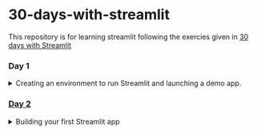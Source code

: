 # 30-days-with-streamlit

This repository is for learning streamlit following the exercies given in [30 days with Streamlit](https://30days.streamlit.app/) 

### Day 1 
<details>
    <summary>
        Creating an environment to run Streamlit and launching a demo app.  
    </summary>

![Day 1](images/day1.png)

</details>

### [Day 2](https://github.com/Asifdotexe/30-days-with-streamlit/blob/main/code/day_2.py)
<details>
    <summary>
        Building your first Streamlit app
    </summary>

![Day 2](images/day2.png)

</details>
